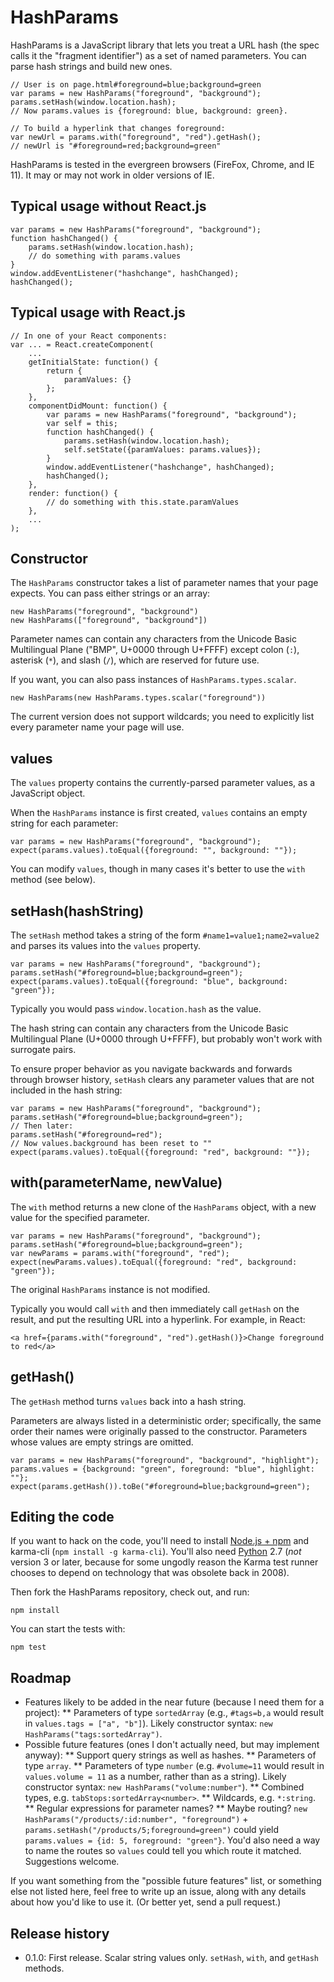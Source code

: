 # HashParams

HashParams is a JavaScript library that lets you treat a URL hash (the spec calls it the "fragment identifier") as a set of named parameters. You can parse hash strings and build new ones.

    // User is on page.html#foreground=blue;background=green
    var params = new HashParams("foreground", "background");
    params.setHash(window.location.hash);
    // Now params.values is {foreground: blue, background: green}.

    // To build a hyperlink that changes foreground:
    var newUrl = params.with("foreground", "red").getHash();
    // newUrl is "#foreground=red;background=green"

HashParams is tested in the evergreen browsers (FireFox, Chrome, and IE 11). It may or may not work in older versions of IE.

## Typical usage without React.js

    var params = new HashParams("foreground", "background");
    function hashChanged() {
        params.setHash(window.location.hash);
        // do something with params.values
    }
    window.addEventListener("hashchange", hashChanged);
    hashChanged();

## Typical usage with React.js

    // In one of your React components:
    var ... = React.createComponent(
        ...
        getInitialState: function() {
            return {
                paramValues: {}
            };
        },
        componentDidMount: function() {
            var params = new HashParams("foreground", "background");
            var self = this;
            function hashChanged() {
                params.setHash(window.location.hash);
                self.setState({paramValues: params.values});
            }
            window.addEventListener("hashchange", hashChanged);
            hashChanged();
        },
        render: function() {
            // do something with this.state.paramValues
        },
        ...
    );

## Constructor

The `HashParams` constructor takes a list of parameter names that your page expects. You can pass either strings or an array:

    new HashParams("foreground", "background")
    new HashParams(["foreground", "background"])

Parameter names can contain any characters from the Unicode Basic Multilingual Plane ("BMP", U+0000 through U+FFFF) except colon (`:`), asterisk (`*`), and slash (`/`), which are reserved for future use.

If you want, you can also pass instances of `HashParams.types.scalar`.

    new HashParams(new HashParams.types.scalar("foreground"))

The current version does not support wildcards; you need to explicitly list every parameter name your page will use.

## values

The `values` property contains the currently-parsed parameter values, as a JavaScript object.

When the `HashParams` instance is first created, `values` contains an empty string for each parameter:

    var params = new HashParams("foreground", "background");
    expect(params.values).toEqual({foreground: "", background: ""});

You can modify `values`, though in many cases it's better to use the `with` method (see below).

## setHash(hashString)

The `setHash` method takes a string of the form `#name1=value1;name2=value2` and parses its values into the `values` property.

    var params = new HashParams("foreground", "background");
    params.setHash("#foreground=blue;background=green");
    expect(params.values).toEqual({foreground: "blue", background: "green"});

Typically you would pass `window.location.hash` as the value.

The hash string can contain any characters from the Unicode Basic Multilingual Plane (U+0000 through U+FFFF), but probably won't work with surrogate pairs.

To ensure proper behavior as you navigate backwards and forwards through browser history, `setHash` clears any parameter values that are not included in the hash string:

    var params = new HashParams("foreground", "background");
    params.setHash("#foreground=blue;background=green");
    // Then later:
    params.setHash("#foreground=red");
    // Now values.background has been reset to ""
    expect(params.values).toEqual({foreground: "red", background: ""});

## with(parameterName, newValue)

The `with` method returns a new clone of the `HashParams` object, with a new value for the specified parameter.

    var params = new HashParams("foreground", "background");
    params.setHash("#foreground=blue;background=green");
    var newParams = params.with("foreground", "red");
    expect(newParams.values).toEqual({foreground: "red", background: "green"});

The original `HashParams` instance is not modified.

Typically you would call `with` and then immediately call `getHash` on the result, and put the resulting URL into a hyperlink. For example, in React:

    <a href={params.with("foreground", "red").getHash()}>Change foreground to red</a>

## getHash()

The `getHash` method turns `values` back into a hash string.

Parameters are always listed in a deterministic order; specifically, the same order their names were originally passed to the constructor. Parameters whose values are empty strings are omitted.

    var params = new HashParams("foreground", "background", "highlight");
    params.values = {background: "green", foreground: "blue", highlight: ""};
    expect(params.getHash()).toBe("#foreground=blue;background=green");

## Editing the code

If you want to hack on the code, you'll need to install [Node.js + npm](https://nodejs.org/) and karma-cli (`npm install -g karma-cli`). You'll also need [Python](https://www.python.org/) 2.7 (*not* version 3 or later, because for some ungodly reason the Karma test runner chooses to depend on technology that was obsolete back in 2008).

Then fork the HashParams repository, check out, and run:

    npm install

You can start the tests with:

    npm test

## Roadmap

* Features likely to be added in the near future (because I need them for a project):
** Parameters of type `sortedArray` (e.g., `#tags=b,a` would result in `values.tags = ["a", "b"]`). Likely constructor syntax: `new HashParams("tags:sortedArray")`.
* Possible future features (ones I don't actually need, but may implement anyway):
** Support query strings as well as hashes.
** Parameters of type `array`.
** Parameters of type `number` (e.g. `#volume=11` would result in `values.volume = 11` as a number, rather than as a string). Likely constructor syntax: `new HashParams("volume:number"`).
** Combined types, e.g. `tabStops:sortedArray<number>`.
** Wildcards, e.g. `*:string`.
** Regular expressions for parameter names?
** Maybe routing? `new HashParams("/products/:id:number", "foreground")` + `params.setHash("/products/5;foreground=green")` could yield `params.values = {id: 5, foreground: "green"}`. You'd also need a way to name the routes so `values` could tell you which route it matched. Suggestions welcome.

If you want something from the "possible future features" list, or something else not listed here, feel free to write up an issue, along with any details about how you'd like to use it. (Or better yet, send a pull request.)

## Release history

* 0.1.0: First release. Scalar string values only. `setHash`, `with`, and `getHash` methods.
